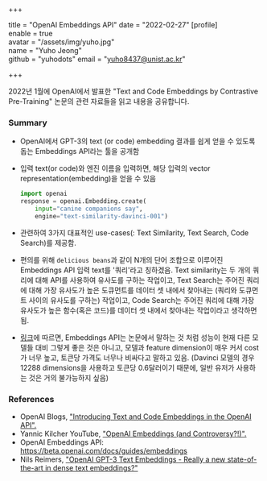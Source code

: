 +++

title = "OpenAI Embeddings API"
date = "2022-02-27"
[profile]  
	enable = true  
	avatar = "/assets/img/yuho.jpg"  
	name = "Yuho Jeong"  
	github = "yuhodots"
	email = "yuho8437@unist.ac.kr"

+++

2022년 1월에 OpenAI에서 발표한 "Text and Code Embeddings by Contrastive Pre-Training" 논문의 관련 자료들을 읽고 내용을 공유합니다.
<!--more-->

### Summary

- OpenAI에서 GPT-3의 text (or code) embedding 결과를 쉽게 얻을 수 있도록 돕는 Embeddings API라는 툴을 공개함

- 입력 text(or code)와 엔진 이름을 입력하면, 해당 입력의 vector representation(embedding)을 얻을 수 있음

  ```python
  import openai
  response = openai.Embedding.create(
      input="canine companions say",
      engine="text-similarity-davinci-001")
  ```

- 관련하여 3가지 대표적인 use-cases(: Text Similarity, Text Search, Code Search)를 제공함.
- 편의를 위해 `delicious beans`과 같이 N개의 단어 조합으로 이루어진 Embeddings API 입력 text를 '쿼리'라고 칭하겠음. Text similarity는 두 개의 쿼리에 대해 API를 사용하여 유사도를 구하는 작업이고, Text Search는 주어진 쿼리에 대해 가장 유사도가 높은 도큐먼트를 데이터 셋 내에서 찾아내는 (쿼리와 도큐먼트 사이의 유사도를 구하는) 작업이고, Code Search는 주어진 쿼리에 대해 가장 유사도가 높은 함수(혹은 코드)를 데이터 셋 내에서 찾아내는 작업이라고 생각하면 됨.
- [링크](https://medium.com/@nils_reimers/openai-gpt-3-text-embeddings-really-a-new-state-of-the-art-in-dense-text-embeddings-6571fe3ec9d9)에 따르면, Embeddings API는 논문에서 말하는 것 처럼 성능이 현재 다른 모델들 대비 그렇게 좋은 것은 아니고, 모델과 feature dimension이 매우 커서 cost가 너무 높고, 토큰당 가격도 너무나 비싸다고 말하고 있음. (Davinci 모델의 경우 12288 dimensions을 사용하고 토큰당 0.6달러이기 때문에, 일반 유저가 사용하는 것은 거의 불가능하지 싶음)

### References

- OpenAI Blogs, ["Introducing Text and Code Embeddings in the OpenAI API".](https://openai.com/blog/introducing-text-and-code-embeddings/)
- Yannic Kilcher YouTube, ["OpenAI Embeddings (and Controversy?!)".](https://www.youtube.com/watch?v=5skIqoO3ku0)
- OpenAI Embeddings API: https://beta.openai.com/docs/guides/embeddings
- Nils Reimers, ["OpenAI GPT-3 Text Embeddings - Really a new state-of-the-art in dense text embeddings?"](https://medium.com/@nils_reimers/openai-gpt-3-text-embeddings-really-a-new-state-of-the-art-in-dense-text-embeddings-6571fe3ec9d9)
